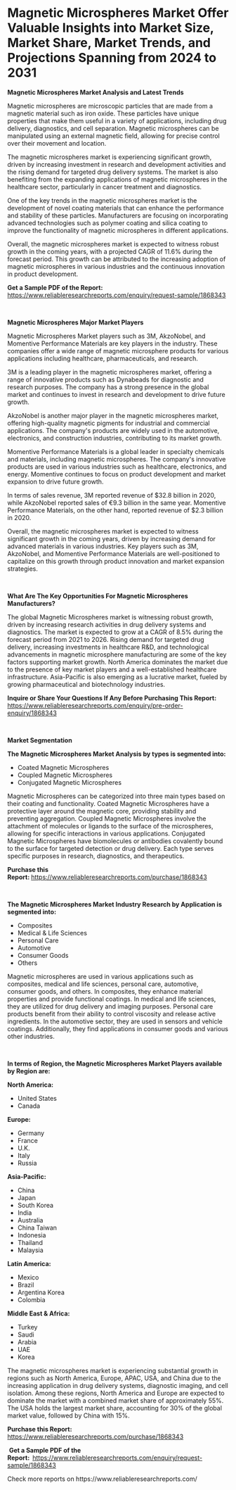 <p><h1>Magnetic Microspheres Market Offer Valuable Insights into Market Size, Market Share, Market Trends, and Projections Spanning from 2024 to 2031</h1></p><p><strong>Magnetic Microspheres Market Analysis and Latest Trends</strong></p>
<p><p>Magnetic microspheres are microscopic particles that are made from a magnetic material such as iron oxide. These particles have unique properties that make them useful in a variety of applications, including drug delivery, diagnostics, and cell separation. Magnetic microspheres can be manipulated using an external magnetic field, allowing for precise control over their movement and location.</p><p>The magnetic microspheres market is experiencing significant growth, driven by increasing investment in research and development activities and the rising demand for targeted drug delivery systems. The market is also benefiting from the expanding applications of magnetic microspheres in the healthcare sector, particularly in cancer treatment and diagnostics.</p><p>One of the key trends in the magnetic microspheres market is the development of novel coating materials that can enhance the performance and stability of these particles. Manufacturers are focusing on incorporating advanced technologies such as polymer coating and silica coating to improve the functionality of magnetic microspheres in different applications.</p><p>Overall, the magnetic microspheres market is expected to witness robust growth in the coming years, with a projected CAGR of 11.6% during the forecast period. This growth can be attributed to the increasing adoption of magnetic microspheres in various industries and the continuous innovation in product development.</p></p>
<p><strong>Get a Sample PDF of the Report:&nbsp;</strong> <a href="https://www.reliableresearchreports.com/enquiry/request-sample/1868343">https://www.reliableresearchreports.com/enquiry/request-sample/1868343</a></p>
<p>&nbsp;</p>
<p><strong>Magnetic Microspheres Major Market Players</strong></p>
<p><p>Magnetic Microspheres Market players such as 3M, AkzoNobel, and Momentive Performance Materials are key players in the industry. These companies offer a wide range of magnetic microsphere products for various applications including healthcare, pharmaceuticals, and research.</p><p>3M is a leading player in the magnetic microspheres market, offering a range of innovative products such as Dynabeads for diagnostic and research purposes. The company has a strong presence in the global market and continues to invest in research and development to drive future growth.</p><p>AkzoNobel is another major player in the magnetic microspheres market, offering high-quality magnetic pigments for industrial and commercial applications. The company's products are widely used in the automotive, electronics, and construction industries, contributing to its market growth.</p><p>Momentive Performance Materials is a global leader in specialty chemicals and materials, including magnetic microspheres. The company's innovative products are used in various industries such as healthcare, electronics, and energy. Momentive continues to focus on product development and market expansion to drive future growth.</p><p>In terms of sales revenue, 3M reported revenue of $32.8 billion in 2020, while AkzoNobel reported sales of €9.3 billion in the same year. Momentive Performance Materials, on the other hand, reported revenue of $2.3 billion in 2020.</p><p>Overall, the magnetic microspheres market is expected to witness significant growth in the coming years, driven by increasing demand for advanced materials in various industries. Key players such as 3M, AkzoNobel, and Momentive Performance Materials are well-positioned to capitalize on this growth through product innovation and market expansion strategies.</p></p>
<p>&nbsp;</p>
<p><strong>What Are The Key Opportunities For Magnetic Microspheres Manufacturers?</strong></p>
<p><p>The global Magnetic Microspheres market is witnessing robust growth, driven by increasing research activities in drug delivery systems and diagnostics. The market is expected to grow at a CAGR of 8.5% during the forecast period from 2021 to 2026. Rising demand for targeted drug delivery, increasing investments in healthcare R&D, and technological advancements in magnetic microsphere manufacturing are some of the key factors supporting market growth. North America dominates the market due to the presence of key market players and a well-established healthcare infrastructure. Asia-Pacific is also emerging as a lucrative market, fueled by growing pharmaceutical and biotechnology industries.</p></p>
<p><strong>Inquire or Share Your Questions If Any Before Purchasing This Report:</strong> <a href="https://www.reliableresearchreports.com/enquiry/pre-order-enquiry/1868343">https://www.reliableresearchreports.com/enquiry/pre-order-enquiry/1868343</a></p>
<p>&nbsp;</p>
<p><strong>Market Segmentation</strong></p>
<p><strong>The Magnetic Microspheres Market Analysis by types is segmented into:</strong></p>
<p><ul><li>Coated Magnetic Microspheres</li><li>Coupled Magnetic Microspheres</li><li>Conjugated Magnetic Microspheres</li></ul></p>
<p><p>Magnetic Microspheres can be categorized into three main types based on their coating and functionality. Coated Magnetic Microspheres have a protective layer around the magnetic core, providing stability and preventing aggregation. Coupled Magnetic Microspheres involve the attachment of molecules or ligands to the surface of the microspheres, allowing for specific interactions in various applications. Conjugated Magnetic Microspheres have biomolecules or antibodies covalently bound to the surface for targeted detection or drug delivery. Each type serves specific purposes in research, diagnostics, and therapeutics.</p></p>
<p><strong>Purchase this Report:&nbsp;</strong><a href="https://www.reliableresearchreports.com/purchase/1868343">https://www.reliableresearchreports.com/purchase/1868343</a></p>
<p>&nbsp;</p>
<p><strong>The Magnetic Microspheres Market Industry Research by Application is segmented into:</strong></p>
<p><ul><li>Composites</li><li>Medical & Life Sciences</li><li>Personal Care</li><li>Automotive</li><li>Consumer Goods</li><li>Others</li></ul></p>
<p><p>Magnetic microspheres are used in various applications such as composites, medical and life sciences, personal care, automotive, consumer goods, and others. In composites, they enhance material properties and provide functional coatings. In medical and life sciences, they are utilized for drug delivery and imaging purposes. Personal care products benefit from their ability to control viscosity and release active ingredients. In the automotive sector, they are used in sensors and vehicle coatings. Additionally, they find applications in consumer goods and various other industries.</p></p>
<p>&nbsp;</p>
<p><strong>In terms of Region, the Magnetic Microspheres Market Players available by Region are:</strong></p>
<p>
    <p> <strong> North America: </strong>
        <ul>
            <li>United States</li>
            <li>Canada</li>
        </ul>
        </p> 
    <p> <strong> Europe: </strong>
        <ul>
            <li>Germany</li>
            <li>France</li>
            <li>U.K.</li>
            <li>Italy</li>
            <li>Russia</li>
        </ul>
        </p> 
    <p> <strong> Asia-Pacific: </strong>
        <ul>
            <li>China</li>
            <li>Japan</li>
            <li>South Korea</li>
            <li>India</li>
            <li>Australia</li>
            <li>China Taiwan</li>
            <li>Indonesia</li>
            <li>Thailand</li>
            <li>Malaysia</li>
        </ul>
        </p> 
    <p> <strong> Latin America: </strong>
        <ul>
            <li>Mexico</li>
            <li>Brazil</li>
            <li>Argentina Korea</li>
            <li>Colombia</li>
        </ul>
        </p> 
    <p> <strong> Middle East & Africa: </strong>
        <ul>
            <li>Turkey</li>
            <li>Saudi</li>
            <li>Arabia</li>
            <li>UAE</li>
            <li>Korea</li>
        </ul>
    </p>
    </p>
<p><p>The magnetic microspheres market is experiencing substantial growth in regions such as North America, Europe, APAC, USA, and China due to the increasing application in drug delivery systems, diagnostic imaging, and cell isolation. Among these regions, North America and Europe are expected to dominate the market with a combined market share of approximately 55%. The USA holds the largest market share, accounting for 30% of the global market value, followed by China with 15%.</p></p>
<p><strong>Purchase this Report: </strong><a href="https://www.reliableresearchreports.com/purchase/1868343">https://www.reliableresearchreports.com/purchase/1868343</a></p>
<p>&nbsp;<strong>Get a Sample PDF of the Report:&nbsp;&nbsp;</strong><a href="https://www.reliableresearchreports.com/enquiry/request-sample/1868343">https://www.reliableresearchreports.com/enquiry/request-sample/1868343</a></p>
<p><strong></strong></p>
<p>Check more reports on https://www.reliableresearchreports.com/</p>